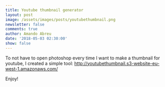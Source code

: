```yaml
---
title: Youtube thumbnail generator
layout: post
image: /assets/images/posts/youtubethumbnail.png
newsletter: false
comments: true
author: Amando Abreu
date: '2018-05-03 02:30:00'
show: false
---
```

To not have to open photoshop every time I want to make a thumbnail for youtube, I created a simple tool: http://youtubethumbnail.s3-website-eu-west-1.amazonaws.com/

Enjoy!
